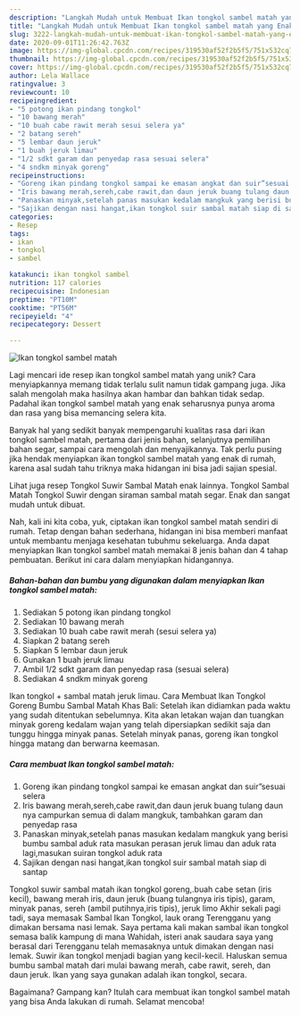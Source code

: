 ```yaml
---
description: "Langkah Mudah untuk Membuat Ikan tongkol sambel matah yang Enak Banget"
title: "Langkah Mudah untuk Membuat Ikan tongkol sambel matah yang Enak Banget"
slug: 3222-langkah-mudah-untuk-membuat-ikan-tongkol-sambel-matah-yang-enak-banget
date: 2020-09-01T11:26:42.763Z
image: https://img-global.cpcdn.com/recipes/319530af52f2b5f5/751x532cq70/ikan-tongkol-sambel-matah-foto-resep-utama.jpg
thumbnail: https://img-global.cpcdn.com/recipes/319530af52f2b5f5/751x532cq70/ikan-tongkol-sambel-matah-foto-resep-utama.jpg
cover: https://img-global.cpcdn.com/recipes/319530af52f2b5f5/751x532cq70/ikan-tongkol-sambel-matah-foto-resep-utama.jpg
author: Lela Wallace
ratingvalue: 3
reviewcount: 10
recipeingredient:
- "5 potong ikan pindang tongkol"
- "10 bawang merah"
- "10 buah cabe rawit merah sesui selera ya"
- "2 batang sereh"
- "5 lembar daun jeruk"
- "1 buah jeruk limau"
- "1/2 sdkt garam dan penyedap rasa sesuai selera"
- "4 sndkm minyak goreng"
recipeinstructions:
- "Goreng ikan pindang tongkol sampai ke emasan angkat dan suir”sesuai selera"
- "Iris bawang merah,sereh,cabe rawit,dan daun jeruk buang tulang daun nya campurkan semua di dalam mangkuk, tambahkan garam dan penyedap rasa"
- "Panaskan minyak,setelah panas masukan kedalam mangkuk yang berisi bumbu sambal aduk rata masukan perasan jeruk limau dan aduk rata lagi,masukan suiran tongkol aduk rata"
- "Sajikan dengan nasi hangat,ikan tongkol suir sambal matah siap di santap"
categories:
- Resep
tags:
- ikan
- tongkol
- sambel

katakunci: ikan tongkol sambel 
nutrition: 117 calories
recipecuisine: Indonesian
preptime: "PT10M"
cooktime: "PT56M"
recipeyield: "4"
recipecategory: Dessert

---
```



![Ikan tongkol sambel matah](https://img-global.cpcdn.com/recipes/319530af52f2b5f5/751x532cq70/ikan-tongkol-sambel-matah-foto-resep-utama.jpg)

Lagi mencari ide resep ikan tongkol sambel matah yang unik? Cara menyiapkannya memang tidak terlalu sulit namun tidak gampang juga. Jika salah mengolah maka hasilnya akan hambar dan bahkan tidak sedap. Padahal ikan tongkol sambel matah yang enak seharusnya punya aroma dan rasa yang bisa memancing selera kita.

Banyak hal yang sedikit banyak mempengaruhi kualitas rasa dari ikan tongkol sambel matah, pertama dari jenis bahan, selanjutnya pemilihan bahan segar, sampai cara mengolah dan menyajikannya. Tak perlu pusing jika hendak menyiapkan ikan tongkol sambel matah yang enak di rumah, karena asal sudah tahu triknya maka hidangan ini bisa jadi sajian spesial.

Lihat juga resep Tongkol Suwir Sambal Matah enak lainnya. Tongkol Sambal Matah Tongkol Suwir dengan siraman sambal matah segar. Enak dan sangat mudah untuk dibuat.


Nah, kali ini kita coba, yuk, ciptakan ikan tongkol sambel matah sendiri di rumah. Tetap dengan bahan sederhana, hidangan ini bisa memberi manfaat untuk membantu menjaga kesehatan tubuhmu sekeluarga. Anda dapat menyiapkan Ikan tongkol sambel matah memakai 8 jenis bahan dan 4 tahap pembuatan. Berikut ini cara dalam menyiapkan hidangannya.

<!--inarticleads1-->

##### Bahan-bahan dan bumbu yang digunakan dalam menyiapkan Ikan tongkol sambel matah:

1. Sediakan 5 potong ikan pindang tongkol
1. Sediakan 10 bawang merah
1. Sediakan 10 buah cabe rawit merah (sesui selera ya)
1. Siapkan 2 batang sereh
1. Siapkan 5 lembar daun jeruk
1. Gunakan 1 buah jeruk limau
1. Ambil 1/2 sdkt garam dan penyedap rasa (sesuai selera)
1. Sediakan 4 sndkm minyak goreng


Ikan tongkol + sambal matah jeruk limau. Cara Membuat Ikan Tongkol Goreng Bumbu Sambal Matah Khas Bali: Setelah ikan didiamkan pada waktu yang sudah ditentukan sebelumnya. Kita akan letakan wajan dan tuangkan minyak goreng kedalam wajan yang telah dipersiapkan sedikit saja dan tunggu hingga minyak panas. Setelah minyak panas, goreng ikan tongkol hingga matang dan berwarna keemasan. 

<!--inarticleads2-->

##### Cara membuat Ikan tongkol sambel matah:

1. Goreng ikan pindang tongkol sampai ke emasan angkat dan suir”sesuai selera
1. Iris bawang merah,sereh,cabe rawit,dan daun jeruk buang tulang daun nya campurkan semua di dalam mangkuk, tambahkan garam dan penyedap rasa
1. Panaskan minyak,setelah panas masukan kedalam mangkuk yang berisi bumbu sambal aduk rata masukan perasan jeruk limau dan aduk rata lagi,masukan suiran tongkol aduk rata
1. Sajikan dengan nasi hangat,ikan tongkol suir sambal matah siap di santap


Tongkol suwir sambal matah ikan tongkol goreng,.buah cabe setan (iris kecil), bawang merah iris, daun jeruk (buang tulangnya iris tipis), garam, minyak panas, sereh (ambil putihnya,iris tipis), jeruk limo Akhir sekali pagi tadi, saya memasak Sambal Ikan Tongkol, lauk orang Terengganu yang dimakan bersama nasi lemak. Saya pertama kali makan sambal ikan tongkol semasa balik kampung di mana Wahidah, isteri anak saudara saya yang berasal dari Terengganu telah memasaknya untuk dimakan dengan nasi lemak. Suwir ikan tongkol menjadi bagian yang kecil-kecil. Haluskan semua bumbu sambal matah dari mulai bawang merah, cabe rawit, sereh, dan daun jeruk. Ikan yang saya gunakan adalah ikan tongkol, secara. 

Bagaimana? Gampang kan? Itulah cara membuat ikan tongkol sambel matah yang bisa Anda lakukan di rumah. Selamat mencoba!
